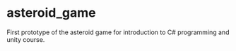 # asteroid_game
First prototype of the asteroid game for introduction to C# programming and unity course.
